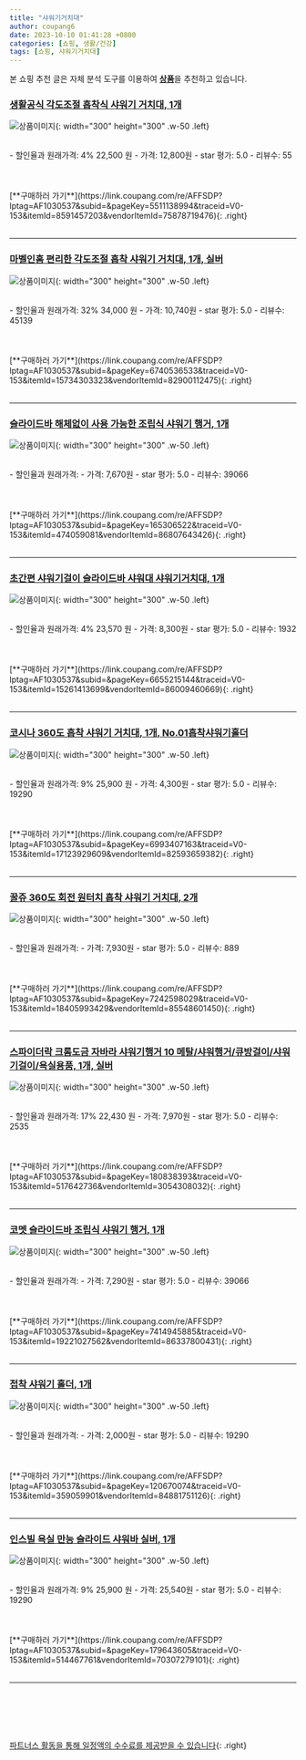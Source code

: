 ```yaml
---
title: "샤워기거치대"
author: coupang6
date: 2023-10-10 01:41:28 +0800
categories: [쇼핑, 생활/건강]
tags: [쇼핑, 샤워기거치대]
---
```


본 쇼핑 추천 글은 자체 분석 도구를 이용하여 [**상품**](https://link.coupang.com/a/bao1ui)을 추천하고 있습니다.

### [생활공식 각도조절 흡착식 샤워기 거치대, 1개](https://link.coupang.com/re/AFFSDP?lptag=AF1030537&subid=&pageKey=5511138994&traceid=V0-153&itemId=8591457203&vendorItemId=75878719476)

![상품이미지](https://thumbnail6.coupangcdn.com/thumbnails/remote/230x230ex/image/retail/images/1674368033901996-ac271560-82e1-4add-903d-4d4ee9fb298a.jpg){: width="300" height="300" .w-50 .left}


<br>
- 할인율과 원래가격: 4%  22,500   원
- 가격: 12,800원
- star 평가: 5.0
- 리뷰수: 55
<br>
<br>
<br>
<br>
[**구매하러 가기**](https://link.coupang.com/re/AFFSDP?lptag=AF1030537&subid=&pageKey=5511138994&traceid=V0-153&itemId=8591457203&vendorItemId=75878719476){: .right}
<br>
<br>

---

### [마벨인홈 편리한 각도조절 흡착 샤워기 거치대, 1개, 실버](https://link.coupang.com/re/AFFSDP?lptag=AF1030537&subid=&pageKey=6740536533&traceid=V0-153&itemId=15734303323&vendorItemId=82900112475)

![상품이미지](https://thumbnail7.coupangcdn.com/thumbnails/remote/230x230ex/image/vendor_inventory/31d2/2b297bab5bf6d8fb69f603a668686fc250a77ae8f36497ea7ad22998d842.jpg){: width="300" height="300" .w-50 .left}


<br>
- 할인율과 원래가격: 32%  34,000   원
- 가격: 10,740원
- star 평가: 5.0
- 리뷰수: 45139
<br>
<br>
<br>
<br>
[**구매하러 가기**](https://link.coupang.com/re/AFFSDP?lptag=AF1030537&subid=&pageKey=6740536533&traceid=V0-153&itemId=15734303323&vendorItemId=82900112475){: .right}
<br>
<br>

---

### [슬라이드바 해체없이 사용 가능한 조립식 샤워기 행거, 1개](https://link.coupang.com/re/AFFSDP?lptag=AF1030537&subid=&pageKey=165306522&traceid=V0-153&itemId=474059081&vendorItemId=86807643426)

![상품이미지](https://thumbnail8.coupangcdn.com/thumbnails/remote/230x230ex/image/vendor_inventory/32e5/9459a99ba3e5aba8ede1cad2e9cdde8bf6ae2be91b857e296f5cfc66e909.jpg){: width="300" height="300" .w-50 .left}


<br>
- 할인율과 원래가격: 
- 가격: 7,670원
- star 평가: 5.0
- 리뷰수: 39066
<br>
<br>
<br>
<br>
[**구매하러 가기**](https://link.coupang.com/re/AFFSDP?lptag=AF1030537&subid=&pageKey=165306522&traceid=V0-153&itemId=474059081&vendorItemId=86807643426){: .right}
<br>
<br>

---

### [초간편 샤워기걸이 슬라이드바 샤워대 샤워기거치대, 1개](https://link.coupang.com/re/AFFSDP?lptag=AF1030537&subid=&pageKey=6655215144&traceid=V0-153&itemId=15261413699&vendorItemId=86009460669)

![상품이미지](https://thumbnail7.coupangcdn.com/thumbnails/remote/230x230ex/image/vendor_inventory/1249/580eaded4af446c91cdc85ab5d739ef1a96e4f52953ce93c9578d2eefaf6.jpg){: width="300" height="300" .w-50 .left}


<br>
- 할인율과 원래가격: 4%  23,570   원
- 가격: 8,300원
- star 평가: 5.0
- 리뷰수: 1932
<br>
<br>
<br>
<br>
[**구매하러 가기**](https://link.coupang.com/re/AFFSDP?lptag=AF1030537&subid=&pageKey=6655215144&traceid=V0-153&itemId=15261413699&vendorItemId=86009460669){: .right}
<br>
<br>

---

### [코시나 360도 흡착 샤워기 거치대, 1개, No.01흡착샤워기홀더](https://link.coupang.com/re/AFFSDP?lptag=AF1030537&subid=&pageKey=6993407163&traceid=V0-153&itemId=17123929609&vendorItemId=82593659382)

![상품이미지](https://thumbnail9.coupangcdn.com/thumbnails/remote/230x230ex/image/vendor_inventory/b7bb/11e59a14b033aa98f997eefe278e68602687d4748b3996287baa68f72793.jpg){: width="300" height="300" .w-50 .left}


<br>
- 할인율과 원래가격: 9%  25,900   원
- 가격: 4,300원
- star 평가: 5.0
- 리뷰수: 19290
<br>
<br>
<br>
<br>
[**구매하러 가기**](https://link.coupang.com/re/AFFSDP?lptag=AF1030537&subid=&pageKey=6993407163&traceid=V0-153&itemId=17123929609&vendorItemId=82593659382){: .right}
<br>
<br>

---

### [꿀쥬 360도 회전 원터치 흡착 샤워기 거치대, 2개](https://link.coupang.com/re/AFFSDP?lptag=AF1030537&subid=&pageKey=7242598029&traceid=V0-153&itemId=18405993429&vendorItemId=85548601450)

![상품이미지](https://thumbnail6.coupangcdn.com/thumbnails/remote/230x230ex/image/vendor_inventory/90c1/6e9a4eff6511a4a5ecabe536124d0b855cf53ce9f229148b1083083ca477.jpg){: width="300" height="300" .w-50 .left}


<br>
- 할인율과 원래가격: 
- 가격: 7,930원
- star 평가: 5.0
- 리뷰수: 889
<br>
<br>
<br>
<br>
[**구매하러 가기**](https://link.coupang.com/re/AFFSDP?lptag=AF1030537&subid=&pageKey=7242598029&traceid=V0-153&itemId=18405993429&vendorItemId=85548601450){: .right}
<br>
<br>

---

### [스파이더락 크롬도금 자바라 샤워기행거 10 메탈/샤워행거/큐방걸이/샤워기걸이/욕실용품, 1개, 실버](https://link.coupang.com/re/AFFSDP?lptag=AF1030537&subid=&pageKey=180838393&traceid=V0-153&itemId=517642736&vendorItemId=3054308032)

![상품이미지](https://thumbnail10.coupangcdn.com/thumbnails/remote/230x230ex/image/retail/images/2003853502167380-d1f5c7a8-25cd-4e54-86ce-a4532e695241.jpg){: width="300" height="300" .w-50 .left}


<br>
- 할인율과 원래가격: 17%  22,430   원
- 가격: 7,970원
- star 평가: 5.0
- 리뷰수: 2535
<br>
<br>
<br>
<br>
[**구매하러 가기**](https://link.coupang.com/re/AFFSDP?lptag=AF1030537&subid=&pageKey=180838393&traceid=V0-153&itemId=517642736&vendorItemId=3054308032){: .right}
<br>
<br>

---

### [코멧 슬라이드바 조립식 샤워기 행거, 1개](https://link.coupang.com/re/AFFSDP?lptag=AF1030537&subid=&pageKey=7414945885&traceid=V0-153&itemId=19221027562&vendorItemId=86337800431)

![상품이미지](https://thumbnail10.coupangcdn.com/thumbnails/remote/230x230ex/image/retail/images/7042617019202516-5c1f7e35-b38a-4778-bb62-690d35e67b17.jpg){: width="300" height="300" .w-50 .left}


<br>
- 할인율과 원래가격: 
- 가격: 7,290원
- star 평가: 5.0
- 리뷰수: 39066
<br>
<br>
<br>
<br>
[**구매하러 가기**](https://link.coupang.com/re/AFFSDP?lptag=AF1030537&subid=&pageKey=7414945885&traceid=V0-153&itemId=19221027562&vendorItemId=86337800431){: .right}
<br>
<br>

---

### [접착 샤워기 홀더, 1개](https://link.coupang.com/re/AFFSDP?lptag=AF1030537&subid=&pageKey=120670074&traceid=V0-153&itemId=359059901&vendorItemId=84881751126)

![상품이미지](https://thumbnail8.coupangcdn.com/thumbnails/remote/230x230ex/image/rs_quotation_api/5fnexqbj/59a49d4598b8481397b99b2380b8e892.png){: width="300" height="300" .w-50 .left}


<br>
- 할인율과 원래가격: 
- 가격: 2,000원
- star 평가: 5.0
- 리뷰수: 19290
<br>
<br>
<br>
<br>
[**구매하러 가기**](https://link.coupang.com/re/AFFSDP?lptag=AF1030537&subid=&pageKey=120670074&traceid=V0-153&itemId=359059901&vendorItemId=84881751126){: .right}
<br>
<br>

---

### [인스빌 욕실 만능 슬라이드 샤워바 실버, 1개](https://link.coupang.com/re/AFFSDP?lptag=AF1030537&subid=&pageKey=179643605&traceid=V0-153&itemId=514467761&vendorItemId=70307279101)

![상품이미지](https://thumbnail10.coupangcdn.com/thumbnails/remote/230x230ex/image/retail/images/2020/02/26/18/6/19c98df2-a625-4ee4-86c1-4abcdb5d3658.jpg){: width="300" height="300" .w-50 .left}


<br>
- 할인율과 원래가격: 9%  25,900   원
- 가격: 25,540원
- star 평가: 5.0
- 리뷰수: 19290
<br>
<br>
<br>
<br>
[**구매하러 가기**](https://link.coupang.com/re/AFFSDP?lptag=AF1030537&subid=&pageKey=179643605&traceid=V0-153&itemId=514467761&vendorItemId=70307279101){: .right}
<br>
<br>

---
<br><br><br><br><br> [파트너스 활동을 통해 일정액의 수수료를 제공받을 수 있습니다](https://link.coupang.com/a/bao1ui){: .right}